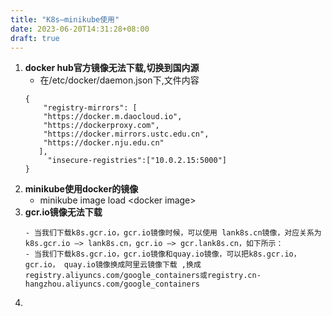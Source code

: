 ```yaml
---
title: "K8s—minikube使用"
date: 2023-06-20T14:31:28+08:00
draft: true
---
```

1. **docker hub官方镜像无法下载,切换到国内源**
   *  在/etc/docker/daemon.json下,文件内容
    ```
    {
        "registry-mirrors": [
        "https://docker.m.daocloud.io",
        "https://dockerproxy.com",
        "https://docker.mirrors.ustc.edu.cn",
        "https://docker.nju.edu.cn"
       ],
         "insecure-registries":["10.0.2.15:5000"]
    }
    ```
2. **minikube使用docker的镜像**
   * minikube image load &lt;docker image&gt;
3. **gcr.io镜像无法下载**
   ```
   - 当我们下载k8s.gcr.io，gcr.io镜像时候，可以使用 lank8s.cn镜像，对应关系为 k8s.gcr.io –> lank8s.cn，gcr.io –> gcr.lank8s.cn，如下所示：
   - 当我们下载k8s.gcr.io，gcr.io镜像和quay.io镜像，可以把k8s.gcr.io，gcr.io， quay.io镜像换成阿里云镜像下载 ,换成registry.aliyuncs.com/google_containers或registry.cn-hangzhou.aliyuncs.com/google_containers
   ```
4.
